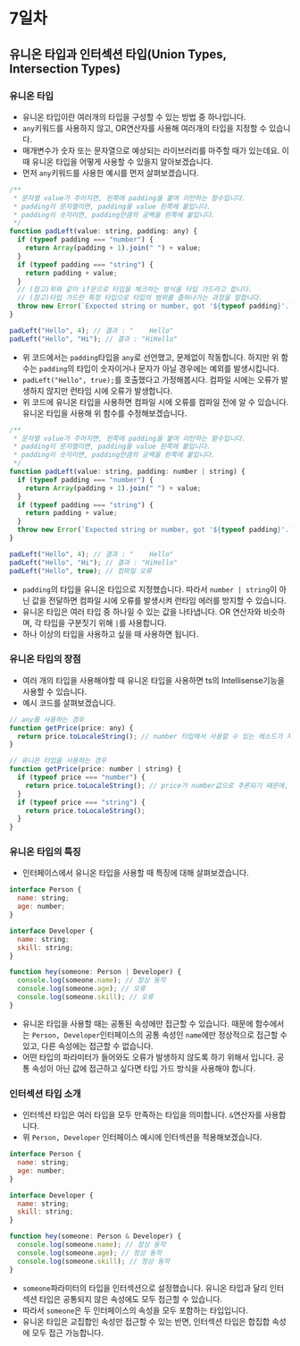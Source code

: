 # 7일차

## 유니온 타입과 인터섹션 타입(Union Types, Intersection Types)

### 유니온 타입
- 유니온 타입이란 여러개의 타입을 구성할 수 있는 방법 중 하나입니다.
- `any`키워드를 사용하지 않고, OR연산자를 사용해 여러개의 타입을 지정할 수 있습니다.
- 매개변수가 숫자 또는 문자열으로 예상되는 라이브러리를 마주할 때가 있는데요. 이때 유니온 타입을 어떻게 사용할 수 있을지 알아보겠습니다. 
- 먼저 `any`키워드를 사용한 예시를 먼저 살펴보겠습니다.
```js
/**
 * 문자열 value가 주어지면, 왼쪽에 padding을 붙여 리턴하는 함수입니다.
 * padding이 문자열이면, padding을 value 왼쪽에 붙입니다.
 * padding이 숫자이면, padding만큼의 공백을 왼쪽에 붙입니다.
 */
function padLeft(value: string, padding: any) {
  if (typeof padding === "number") {
    return Array(padding + 1).join(" ") + value;
  }
  if (typeof padding === "string") {
    return padding + value;
  }
  // (참고)위와 같이 if문으로 타입을 체크하는 방식을 타입 가드라고 합니다. 
  // (참고)타입 가드란 특정 타입으로 타입의 범위를 좁혀나가는 과정을 말합니다.
  throw new Error(`Expected string or number, got '${typeof padding}'.`);
}

padLeft("Hello", 4); // 결과 : "    Hello"
padLeft("Hello", "Hi"); // 결과 : "HiHello"
```
- 위 코드에서는 `padding`타입을 `any`로 선언했고, 문제없이 작동합니다. 하지만 위 함수는 `padding`의 타입이 숫자이거나 문자가 아닐 경우에는 예외를 발생시킵니다.
- `padLeft("Hello", true);`를 호출했다고 가정해봅시다. 컴파일 시에는 오류가 발생하지 않지만 런타임 시에 오류가 발생합니다. 
- 위 코드에 유니온 타입을 사용하면 컴파일 시에 오류를 컴파일 전에 알 수 있습니다. 유니온 타입을 사용해 위 함수를 수정해보겠습니다.
```js
/**
 * 문자열 value가 주어지면, 왼쪽에 padding을 붙여 리턴하는 함수입니다.
 * padding이 문자열이면, padding을 value 왼쪽에 붙입니다.
 * padding이 숫자이면, padding만큼의 공백을 왼쪽에 붙입니다.
 */
function padLeft(value: string, padding: number | string) {
  if (typeof padding === "number") {
    return Array(padding + 1).join(" ") + value;
  }
  if (typeof padding === "string") {
    return padding + value;
  }
  throw new Error(`Expected string or number, got '${typeof padding}'.`);
}

padLeft("Hello", 4); // 결과 : "    Hello"
padLeft("Hello", "Hi"); // 결과 : "HiHello"
padLeft("Hello", true); // 컴파일 오류
```
- `padding`의 타입을 유니온 타입으로 지정했습니다. 따라서 `number | string`이 아닌 값을 전달하면 컴파일 시에 오류를 발생시켜 런타임 에러를 방지할 수 있습니다.
- 유니온 타입은 여러 타입 중 하나일 수 있는 값을 나타냅니다. OR 연산자와 비슷하며, 각 타입을 구분짓기 위해 `|`를 사용합니다.
- 하나 이상의 타입을 사용하고 싶을 때 사용하면 됩니다.

### 유니온 타입의 장점
- 여러 개의 타입을 사용해야할 때 유니온 타입을 사용하면 ts의 Intellisense기능을 사용할 수 있습니다.
- 예시 코드를 살펴보겠습니다.
```js
// any를 사용하는 경우
function getPrice(price: any) {
  return price.toLocaleString(); // number 타입에서 사용할 수 있는 메소드가 자동완성 되지 않음.
}

// 유니온 타입을 사용하는 경우
function getPrice(price: number | string) {
  if (typeof price === "number") {
    return price.toLocaleString(); // price가 number값으로 추론되기 때문에, number 타입에서 사용할 수 있는 메소드 자동완성 됨.
  }
  if (typeof price === "string") {
    return price.toLocaleString();
  }
}
```

### 유니온 타입의 특징
- 인터페이스에서 유니온 타입을 사용할 때 특징에 대해 살펴보겠습니다. 
```js
interface Person {
  name: string;
  age: number;
}

interface Developer {
  name: string;
  skill: string;
}

function hey(someone: Person | Developer) {
  console.log(someone.name); // 정상 동작
  console.log(someone.age); // 오류
  console.log(someone.skill); // 오류
}
```
- 유니온 타입을 사용할 때는 공통된 속성에만 접근할 수 있습니다. 때문에 함수에서는 `Person, Developer`인터페이스의 공통 속성인 `name`에만 정상적으로 접근할 수 있고, 다른 속성에는 접근할 수 없습니다. 
- 어떤 타입의 파라미터가 들어와도 오류가 발생하지 않도록 하기 위해서 입니다. 공통 속성이 아닌 값에 접근하고 싶다면 타입 가드 방식을 사용해야 합니다.

### 인터섹션 타입 소개
- 인터섹션 타입은 여러 타입을 모두 만족하는 타입을 의미합니다. `&`연산자를 사용합니다.
- 위 `Person, Developer` 인터페이스 예시에 인터섹션을 적용해보겠습니다.
```js
interface Person {
  name: string;
  age: number;
}

interface Developer {
  name: string;
  skill: string;
}

function hey(someone: Person & Developer) {
  console.log(someone.name); // 정상 동작
  console.log(someone.age); // 정상 동작
  console.log(someone.skill); // 정상 동작
}
```
- `someone`파라미터의 타입을 인터섹션으로 설정했습니다. 유니온 타입과 달리 인터섹션 타입은 공통되지 않은 속성에도 모두 접근할 수 있습니다. 
- 따라서 `someone`은 두 인터페이스의 속성을 모두 포함하는 타입입니다.
- 유니온 타입은 교집합인 속성만 접근할 수 있는 반면, 인터섹션 타입은 합집합 속성에 모두 접근 가능합니다.

